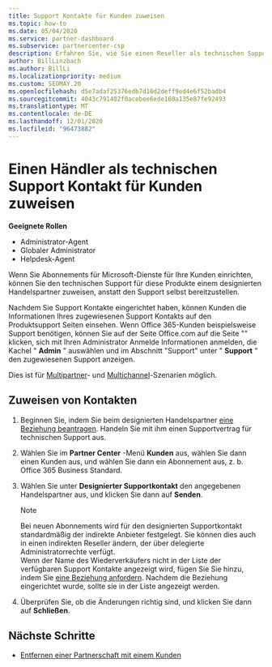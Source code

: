 ```yaml
---
title: Support Kontakte für Kunden zuweisen
ms.topic: how-to
ms.date: 05/04/2020
ms.service: partner-dashboard
ms.subservice: partnercenter-csp
description: Erfahren Sie, wie Sie einen Reseller als technischen Support für Kunden, die über Abonnements für Microsoft-Dienste verfügen, zuweisen.
author: BillLinzbach
ms.author: BillLi
ms.localizationpriority: medium
ms.custom: SEOMAY.20
ms.openlocfilehash: d5e7adaf25376edb7d10d2deff9ed4e6f52badb4
ms.sourcegitcommit: 4043c791402f0acebee6ede160a135e87fe92493
ms.translationtype: MT
ms.contentlocale: de-DE
ms.lasthandoff: 12/01/2020
ms.locfileid: "96473882"
---
```

# <a name="assign-a-reseller-as-a-technical-support-contact-for-customers"></a>Einen Händler als technischen Support Kontakt für Kunden zuweisen

**Geeignete Rollen**

- Administrator-Agent
- Globaler Administrator
- Helpdesk-Agent


Wenn Sie Abonnements für Microsoft-Dienste für Ihre Kunden einrichten, können Sie den technischen Support für diese Produkte einem designierten Handelspartner zuweisen, anstatt den Support selbst bereitzustellen.

Nachdem Sie Support Kontakte eingerichtet haben, können Kunden die Informationen Ihres zugewiesenen Support Kontakts auf den Produktsupport Seiten einsehen. Wenn Office 365-Kunden beispielsweise Support benötigen, können Sie auf der Seite Office.com auf die Seite "" klicken, sich mit Ihren Administrator Anmelde Informationen anmelden, die Kachel " **Admin** " auswählen und im Abschnitt "Support" unter " **Support** " den zugewiesenen Support anzeigen.

Dies ist für [Multipartner](multipartner.md)- und [Multichannel](multichannel.md)-Szenarien möglich. 


## <a name="assign-contacts"></a>Zuweisen von Kontakten

1. Beginnen Sie, indem Sie beim designierten Handelspartner [eine Beziehung beantragen](request-a-relationship-with-a-customer.md). Handeln Sie mit ihm einen Supportvertrag für technischen Support aus.

2. Wählen Sie im **Partner Center** -Menü **Kunden** aus, wählen Sie dann einen Kunden aus, und wählen Sie dann ein Abonnement aus, z. b. Office 365 Business Standard.

3. Wählen Sie unter **Designierter Supportkontakt** den angegebenen Handelspartner aus, und klicken Sie dann auf **Senden**. 

      >[!NOTE]  
      >Bei neuen Abonnements wird für den designierten Supportkontakt standardmäßig der indirekte Anbieter festgelegt. Sie können dies auch in einen indirekten Reseller ändern, der über delegierte Administratorrechte verfügt.    
    >Wenn der Name des Wiederverkäufers nicht in der Liste der verfügbaren Support Kontakte angezeigt wird, fügen Sie Sie hinzu, indem Sie [eine Beziehung anfordern](request-a-relationship-with-a-customer.md). Nachdem die Beziehung eingerichtet wurde, sollte sie in der Liste angezeigt werden.  

4. Überprüfen Sie, ob die Änderungen richtig sind, und klicken Sie dann auf **Schließen**.

## <a name="next-steps"></a>Nächste Schritte

- [Entfernen einer Partnerschaft mit einem Kunden](remove-a-relationship.md)